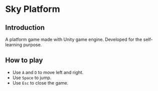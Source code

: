 ﻿# Sky Platform

## Introduction
A platform game made with Unity game engine. Developed for the self-learning purpose.

## How to play
- Use `A` and `D` to move left and right.
- Use `Space` to jump.
- Use `Esc` to close the game.